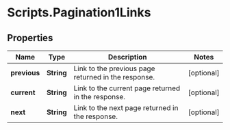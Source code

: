 # Scripts.Pagination1Links

## Properties
Name | Type | Description | Notes
------------ | ------------- | ------------- | -------------
**previous** | **String** | Link to the previous page returned in the response.  | [optional] 
**current** | **String** | Link to the current page returned in the response.  | [optional] 
**next** | **String** | Link to the next page returned in the response.  | [optional] 
